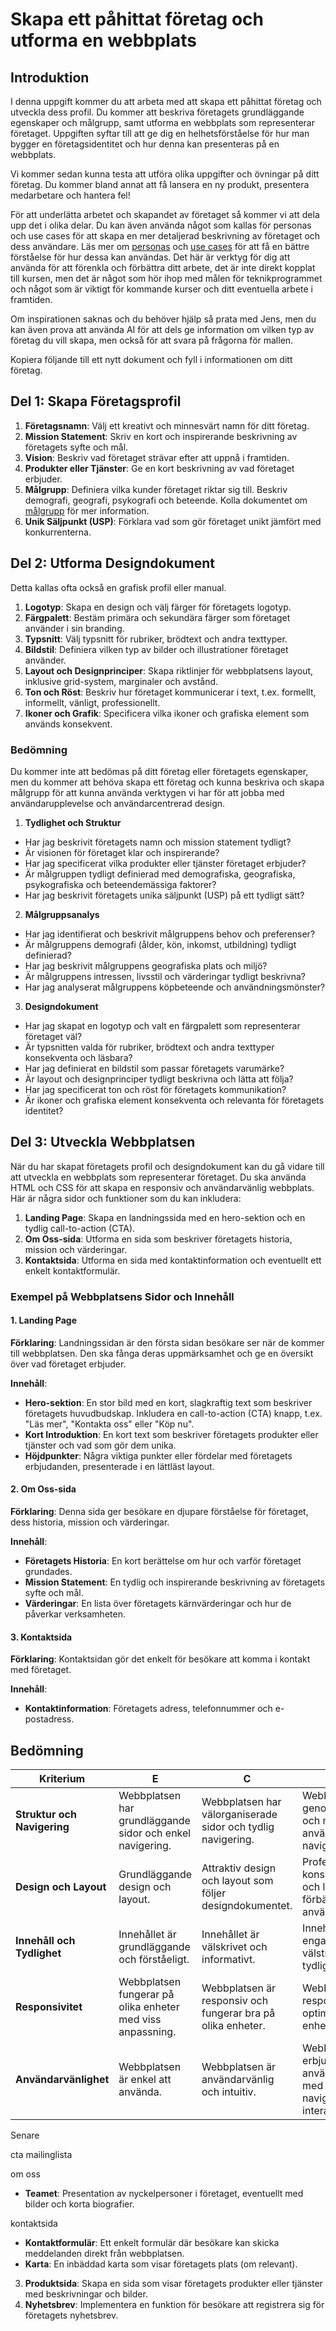 # Skapa ett påhittat företag och utforma en webbplats

## Introduktion
I denna uppgift kommer du att arbeta med att skapa ett påhittat företag och utveckla dess profil. Du kommer att beskriva företagets grundläggande egenskaper och målgrupp, samt utforma en webbplats som representerar företaget. Uppgiften syftar till att ge dig en helhetsförståelse för hur man bygger en företagsidentitet och hur denna kan presenteras på en webbplats.

Vi kommer sedan kunna testa att utföra olika uppgifter och övningar på ditt företag. Du kommer bland annat att få lansera en ny produkt, presentera medarbetare och hantera fel!

För att underlätta arbetet och skapandet av företaget så kommer vi att dela upp det i olika delar. Du kan även använda något som kallas för personas och use cases för att skapa en mer detaljerad beskrivning av företaget och dess användare. Läs mer om [personas](personas.md) och [use cases](use_case.md) för att få en bättre förståelse för hur dessa kan användas. Det här är verktyg för dig att använda för att förenkla och förbättra ditt arbete, det är inte direkt kopplat till kursen, men det är något som hör ihop med målen för teknikprogrammet och något som är viktigt för kommande kurser och ditt eventuella arbete i framtiden.

Om inspirationen saknas och du behöver hjälp så prata med Jens, men du kan även prova att använda AI för att dels ge information om vilken typ av företag du vill skapa, men också för att svara på frågorna för mallen.

Kopiera följande till ett nytt dokument och fyll i informationen om ditt företag.

## Del 1: Skapa Företagsprofil
1. **Företagsnamn**: Välj ett kreativt och minnesvärt namn för ditt företag.
2. **Mission Statement**: Skriv en kort och inspirerande beskrivning av företagets syfte och mål.
3. **Vision**: Beskriv vad företaget strävar efter att uppnå i framtiden.
4. **Produkter eller Tjänster**: Ge en kort beskrivning av vad företaget erbjuder.
5. **Målgrupp**: Definiera vilka kunder företaget riktar sig till. Beskriv demografi, geografi, psykografi och beteende. Kolla dokumentet om [målgrupp](audience.md) för mer information.
6. **Unik Säljpunkt (USP)**: Förklara vad som gör företaget unikt jämfört med konkurrenterna.

## Del 2: Utforma Designdokument
Detta kallas ofta också en grafisk profil eller manual.

1. **Logotyp**: Skapa en design och välj färger för företagets logotyp.
2. **Färgpalett**: Bestäm primära och sekundära färger som företaget använder i sin branding.
3. **Typsnitt**: Välj typsnitt för rubriker, brödtext och andra texttyper.
4. **Bildstil**: Definiera vilken typ av bilder och illustrationer företaget använder.
5. **Layout och Designprinciper**: Skapa riktlinjer för webbplatsens layout, inklusive grid-system, marginaler och avstånd.
6. **Ton och Röst**: Beskriv hur företaget kommunicerar i text, t.ex. formellt, informellt, vänligt, professionellt.
7. **Ikoner och Grafik**: Specificera vilka ikoner och grafiska element som används konsekvent.

### Bedömning

Du kommer inte att bedömas på ditt företag eller företagets egenskaper, men du kommer att behöva skapa ett företag och kunna beskriva och skapa målgrupp för att kunna använda verktygen vi har för att jobba med användarupplevelse och användarcentrerad design.

1. **Tydlighet och Struktur**
  * Har jag beskrivit företagets namn och mission statement tydligt?
  * Är visionen för företaget klar och inspirerande?
  * Har jag specificerat vilka produkter eller tjänster företaget erbjuder?
  * Är målgruppen tydligt definierad med demografiska, geografiska, psykografiska och beteendemässiga faktorer?
  * Har jag beskrivit företagets unika säljpunkt (USP) på ett tydligt sätt?
2. **Målgruppsanalys**
  * Har jag identifierat och beskrivit målgruppens behov och preferenser?
  * Är målgruppens demografi (ålder, kön, inkomst, utbildning) tydligt definierad?
  * Har jag beskrivit målgruppens geografiska plats och miljö?
  * Är målgruppens intressen, livsstil och värderingar tydligt beskrivna?
  * Har jag analyserat målgruppens köpbeteende och användningsmönster?
3. **Designdokument**
  * Har jag skapat en logotyp och valt en färgpalett som representerar företaget väl?
  * Är typsnitten valda för rubriker, brödtext och andra texttyper konsekventa och läsbara?
  * Har jag definierat en bildstil som passar företagets varumärke?
  * Är layout och designprinciper tydligt beskrivna och lätta att följa?
  * Har jag specificerat ton och röst för företagets kommunikation?
  * Är ikoner och grafiska element konsekventa och relevanta för företagets identitet?

## Del 3: Utveckla Webbplatsen

När du har skapat företagets profil och designdokument kan du gå vidare till att utveckla en webbplats som representerar företaget. Du ska använda HTML och CSS för att skapa en responsiv och användarvänlig webbplats. Här är några sidor och funktioner som du kan inkludera:

1. **Landing Page**: Skapa en landningssida med en hero-sektion och en tydlig call-to-action (CTA).
2. **Om Oss-sida**: Utforma en sida som beskriver företagets historia, mission och värderingar.
3. **Kontaktsida**: Utforma en sida med kontaktinformation och eventuellt ett enkelt kontaktformulär.

### Exempel på Webbplatsens Sidor och Innehåll

#### 1. Landing Page
**Förklaring**: Landningssidan är den första sidan besökare ser när de kommer till webbplatsen. Den ska fånga deras uppmärksamhet och ge en översikt över vad företaget erbjuder.

**Innehåll**:
- **Hero-sektion**: En stor bild med en kort, slagkraftig text som beskriver företagets huvudbudskap. Inkludera en call-to-action (CTA) knapp, t.ex. "Läs mer", "Kontakta oss" eller "Köp nu".
- **Kort Introduktion**: En kort text som beskriver företagets produkter eller tjänster och vad som gör dem unika.
- **Höjdpunkter**: Några viktiga punkter eller fördelar med företagets erbjudanden, presenterade i en lättläst layout.

#### 2. Om Oss-sida
**Förklaring**: Denna sida ger besökare en djupare förståelse för företaget, dess historia, mission och värderingar.

**Innehåll**:
- **Företagets Historia**: En kort berättelse om hur och varför företaget grundades.
- **Mission Statement**: En tydlig och inspirerande beskrivning av företagets syfte och mål.
- **Värderingar**: En lista över företagets kärnvärderingar och hur de påverkar verksamheten.


#### 3. Kontaktsida
**Förklaring**: Kontaktsidan gör det enkelt för besökare att komma i kontakt med företaget.

**Innehåll**:
- **Kontaktinformation**: Företagets adress, telefonnummer och e-postadress.

## Bedömning

| **Kriterium** | **E** | **C** | **A** |
|---------------|-------|-------|-------|
| **Struktur och Navigering** | Webbplatsen har grundläggande sidor och enkel navigering. | Webbplatsen har välorganiserade sidor och tydlig navigering. | Webbplatsen har en genomtänkt struktur och mycket användarvänlig navigering. |
| **Design och Layout** | Grundläggande design och layout. | Attraktiv design och layout som följer designdokumentet. | Professionell och konsekvent design och layout som förbättrar användarupplevelsen. |
| **Innehåll och Tydlighet** | Innehållet är grundläggande och förståeligt. | Innehållet är välskrivet och informativt. | Innehållet är engagerande, välstrukturerat och tydligt. |
| **Responsivitet** | Webbplatsen fungerar på olika enheter med viss anpassning. | Webbplatsen är responsiv och fungerar bra på olika enheter. | Webbplatsen är fullt responsiv och optimerad för alla enheter. |
| **Användarvänlighet** | Webbplatsen är enkel att använda. | Webbplatsen är användarvänlig och intuitiv. | Webbplatsen erbjuder en utmärkt användarupplevelse med intuitiv navigering och interaktion. |










Senare

cta mailinglista

om oss 

- **Teamet**: Presentation av nyckelpersoner i företaget, eventuellt med bilder och korta biografier.

kontaktsida

- **Kontaktformulär**: Ett enkelt formulär där besökare kan skicka meddelanden direkt från webbplatsen.
- **Karta**: En inbäddad karta som visar företagets plats (om relevant).

3. **Produktsida**: Skapa en sida som visar företagets produkter eller tjänster med beskrivningar och bilder.
5. **Nyhetsbrev**: Implementera en funktion för besökare att registrera sig för företagets nyhetsbrev.
